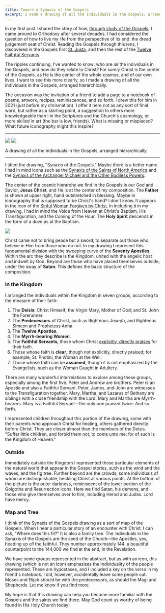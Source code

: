```yaml
---
title: Toward a Synaxis of the Gospels
excerpt: I made a drawing of all the individuals in the Gospels, arranged hierarchically.
---
```


In my first post I shared the story of how, [through study of the
Gospels](/2024/welcome-to-gospel-desk/#the-role-of-gospel-desk-in-my-conversion),
I came around to Orthodoxy after several decades. I had considered the question
of how to live my life from the perspective of its end: the dread judgement
seat of Christ. Reading the Gospels through this lens, I discovered in the
Gospels first [St.  Justa](/the-twelve-faithful-servants/st-justa/), and then
the rest of the [Twelve Faithful Servants](/the-twelve-faithful-servants/).

The ripples continuing, I've wanted to know: who are _all_ the individuals in
the Gospels, and how do they relate to Christ? For surely Christ is the center
of the Gospels, as He is the center of the whole cosmos, and of our own lives.
I want to see this more clearly, so I made a drawing of all the individuals in
the Gospels, arranged hierarchically.

The occasion was the invitation of a friend to add a page to a notebook of
poems, artwork, recipes, reminiscences, and so forth. I drew this for him in
2021 (just before my chrismation). I offer it here not as any sort of final
word, but rather as a starting point, a suggestion to others more knowledgeable
than I in the Scriptures and the Church's cosmology, or more skilled in art
(the bar is low, friends). What is missing or misplaced? What future
iconography might this inspire?

---

<a href="./synaxis-of-the-gospels.jpg"><img src="./synaxis-of-the-gospels.640.jpg"></a>
<a href="./synaxis-of-the-gospels-with-key.jpg"><img src="./synaxis-of-the-gospels-with-key.640.jpg"></a>

<div class="caption">A drawing of all the individuals in the Gospels, arranged hierarchically.</div>

---

I titled the drawing, "Synaxis of the Gospels." Maybe there is a better name. I
had in mind icons such as the [Synaxis of the Saints of North
America](https://www.oca.org/saints/lives/2017/06/18/49-synaxis-of-the-saints-of-north-america)
and the [Synaxis of the Archangel Michael and the Other Bodiless
Powers](https://www.oca.org/saints/lives/2024/11/08/103244-synaxis-of-the-archangel-michael-and-the-other-bodiless-powers).

The center of the cosmic hierarchy we find in the Gospels is our God and
Savior, **Jesus Christ**, and He is at the center of my composition. The
**Father** is shown at upper right, hand outstretched in blessing. Maybe in
iconography that is supposed to be Christ's hand? I don't know. It appears in
the icon of the [Sinful Woman Forgiven by
Christ](/the-twelve-faithful-servants/the-sinful-woman/). In including it in my
drawing, I had in mind the Voice from Heaven at Christ's Baptism, His
Transfiguration, and the Coming of the Hour. The **Holy Spirit** descends in
the form of a dove as at the Baptism.

<p class="half"><a href="./composition.webp"><img src="./composition.webp"></a></p>

Christ came not to bring peace but a sword, to separate out those who believe
in Him from those who do not. In my drawing I represent this fundamental
division with the sweeping curve of the **Seventy Apostles**. Within the arc
they describe is the Kingdom, united with the angelic host and indwelt by God.
Beyond are those who have placed themselves outside, under the sway of
**Satan**. This defines the basic structure of the composition.

### In the Kingdom

I arranged the individuals within the Kingdom in seven groups, according to
the measure of their faith:

1. The **Deisis**: Christ Himself; the Virgin Mary, Mother of God; and St. John the Forerunner.
1. The **Predecessors** of Christ, such as Righteous Joseph, and Righteous Simeon and
   Prophetess Anna.
1. The **Twelve Apostles**.
1. The **Myrrh-bearing Women**.
1. The **Faithful Servants**, those whom Christ [explicitly, directly
   praises](/the-twelve-faithful-servants/) for their faith.
1. Those whose faith is **clear**, though not explicitly, directly praised;
   for example, St. Photini, the Woman at the Well.
1. Those whose faith can be **assumed**, though it is not emphasized by the Evangelists, such as the Woman
Caught in Adultery.

There are many wonderful interrelations to explore among these groups,
especially among the first five. Peter and Andrew are brothers. Peter is an
Apostle and also a Faithful Servant. Peter, James, and John are witnesses to
the Transfiguration together. Mary, Martha, and Lazarus of Bethany are siblings
with a close friendship with the Lord. Mary and Martha are Myrrh-bearers. Mary
is a Faithful Servant—the only one praised twice. And so forth.

I represented children throughout this portion of the drawing, some with their
parents who approach Christ for healing, others gathered directly before
Christ. They are closer almost than the members of the Deisis. "Suffer little
children, and forbid them not, to come unto me: for of such is the Kingdom of
Heaven."

### Outside

Immediately outside the Kingdom I represented those particular elements of the
natural world that appear in the Gospel stories, such as the wind and the
waves, and the fig tree. Further beyond are the crowds, some individuals of
whom are distinguishable, heckling Christ at various points. At the bottom of
the picture is the outer darkness, reminiscent of the lower portion of the
Golgotha and Resurrection icons. Here we find Satan, his demons, and those who
give themselves over to him, including Herod and Judas. Lord have mercy.

### Map and Tree

I think of the Synaxis of the Gospels drawing as a sort of map of the Gospels.
When I hear a particular story of an encounter with Christ, I can ask, "Where
does this fit?" It is also a family tree. The individuals in the Synaxis of the
Gospels are the seed of the Church—the Apostles, yes, heading up _all_ the
faithful. They number approximately 144, a beautiful counterpoint to the
144,000 we find at the end, in the Revelation.

We have some groups represented in the abstract, but as with an icon, this
drawing (which is not an icon) emphasizes the individuality of the people
represented. These are hypostases, and I included a key on the verso in my
friend's notebook. I did, however, accidentally leave some people out. Moses
and Elijah should be with the predecessors, as should the Magi and Shepherds.
Let me know if you find more.

My hope is that this drawing can help you become more familiar with the Gospels
and the saints we find there. May God count us worthy of being found in His
Holy Church today!
